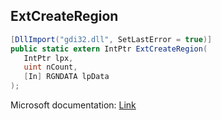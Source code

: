 ## ExtCreateRegion

```csharp
[DllImport("gdi32.dll", SetLastError = true)]
public static extern IntPtr ExtCreateRegion(
   IntPtr lpx,
   uint nCount,
   [In] RGNDATA lpData
);
```

Microsoft documentation: [Link](https://docs.microsoft.com/en-us/windows/win32/api/wingdi/nf-wingdi-extcreateregion)
